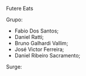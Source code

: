 Futere Eats

Grupo:

- Fabio Dos Santos;
- Daniel Ratti;
- Bruno Galhardi Vallim;
- José Victor Ferreira;
- Daniel Ribeiro Sacramento;

Surge: 